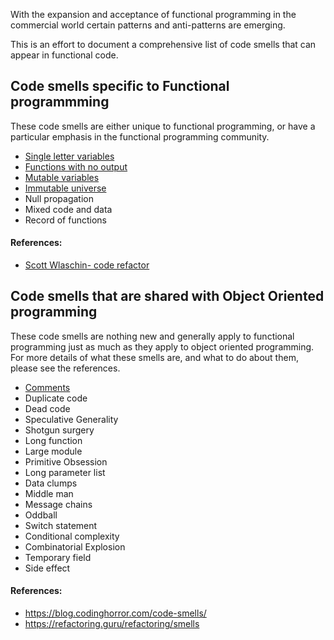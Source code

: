 With the expansion and acceptance of functional programming in the commercial world certain patterns and anti-patterns are emerging.

This is an effort to document a comprehensive list of code smells that can appear in functional code.

## Code smells specific to Functional programmming 
These code smells are either unique to functional programming, or have a particular emphasis in the functional programming community.

- [Single letter variables](single-letter-variables)
- [Functions with no output](no-output)
- [Mutable variables](mutable-variables)
- [Immutable universe](immutable-universe)
- Null propagation
- Mixed code and data
- Record of functions

#### References:
- [Scott Wlaschin- code refactor](https://www.youtube.com/watch?v=nxIRlf4AtcA)

## Code smells that are shared with Object Oriented programming 
These code smells are nothing new and generally apply to functional programming just as much as they apply to object oriented programming.  For more details of what these smells are, and what to do about them, please see the references.

- [Comments](comments)
- Duplicate code
- Dead code
- Speculative Generality
- Shotgun surgery
- Long function
- Large module
- Primitive Obsession
- Long parameter list
- Data clumps
- Middle man
- Message chains
- Oddball
- Switch statement
- Conditional complexity
- Combinatorial Explosion
- Temporary field
- Side effect


#### References: 
 - <https://blog.codinghorror.com/code-smells/>
 - <https://refactoring.guru/refactoring/smells>


